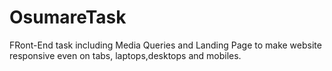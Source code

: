 # OsumareTask
FRont-End task including Media Queries and Landing Page to make website responsive even on tabs, laptops,desktops and mobiles.
